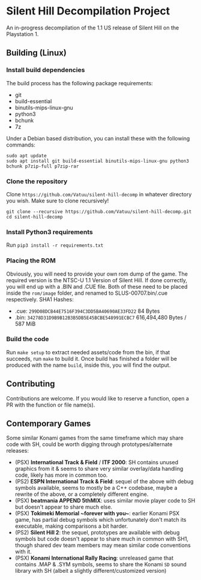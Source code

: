 # Silent Hill Decompilation Project

An in-progress decompilation of the 1.1 US release of Silent Hill on the Playstation 1.

## Building (Linux)

### Install build dependencies
The build process has the following package requirements:
- git
- build-essential
- binutils-mips-linux-gnu
- python3
- bchunk
- 7z

Under a Debian based distribution, you can install these with the following commands:
```
sudo apt update
sudo apt install git build-essential binutils-mips-linux-gnu python3 bchunk p7zip-full p7zip-rar
```

### Clone the repository
Clone `https://github.com/Vatuu/silent-hill-decomp` in whatever directory you wish. Make sure to clone recursively!
```
git clone --recursive https://github.com/Vatuu/silent-hill-decomp.git
cd silent-hill-decomp
```

### Install Python3 requirements
Run `pip3 install -r requirements.txt`

### Placing the ROM
Obviously, you will need to provide your own rom dump of the game. The required version is the NTSC-U 1.1 Version of Silent Hill.
If done correctly, you will end up with a .BIN and .CUE file. Both of these need to be placed inside the `rom/image` folder, and renamed to SLUS-00707.bin/.cue respectively.
SHA1 Hashes:
- .cue: `299D08DCB44E7516F394C3DD5BA40690AE33FD22` 84 Bytes
- .bin: `34278D31D9B9B12B3B5DB5E45BCBE548991ECBC7` 616,494,480 Bytes / 587 MiB

### Build the code
Run `make setup` to extract needed assets/code from the bin, if that succeeds, run `make` to build it.
Once build has finished a folder will be produced with the name `build`, inside this, you will find the output.

## Contributing
Contributions are welcome. If you would like to reserve a function, open a PR with the function or file name(s).

## Contemporary Games
Some similar Konami games from the same timeframe which may share code with SH, could be worth digging through prototypes/alternate releases:
- (PSX) **International Track & Field** / **ITF 2000**: SH contains unused graphics from it & seems to share very similar overlay/data handling code, likely has more in common too.
- (PS2) **ESPN International Track & Field**: sequel of the above with debug symbols available, seems to mostly be a C++ codebase, maybe a rewrite of the above, or a completely different engine.
- (PSX) **beatmania APPEND 5thMIX**: uses similar movie player code to SH but doesn't appear to share much else.
- (PSX) **Tokimeki Memorial \~forever with you\~**: earlier Konami PSX game, has partial debug symbols which unfortunately don't match its executable, making comparisons a bit harder.
- (PS2) **Silent Hill 2**: the sequel, prototypes are available with debug symbols but code doesn't appear to share much in common with SH1, though shared dev team members may mean similar code conventions with it.
- (PSX) **Konami International Rally Racing**: unreleased game that contains .MAP & .SYM symbols, seems to share the Konami `SD` sound library with SH (albeit a slightly different/customized version)
